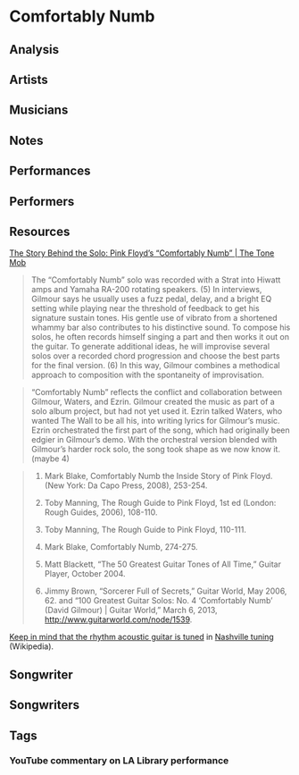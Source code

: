 # Comfortably Numb

## Analysis
## Artists
## Musicians
## Notes
## Performances
## Performers
## Resources

[The Story Behind the Solo: Pink Floyd’s “Comfortably Numb” \| The Tone Mob](https://tonemob.com/wp-content/uploads/2015/07/bg21.png)

> The “Comfortably Numb” solo was recorded with a Strat into Hiwatt amps and Yamaha RA-200 rotating speakers. (5) In interviews, Gilmour says he usually uses a fuzz pedal, delay, and a bright EQ setting while playing near the threshold of feedback to get his signature sustain tones. His gentle use of vibrato from a shortened whammy bar also contributes to his distinctive sound. To compose his solos, he often records himself singing a part and then works it out on the guitar. To generate additional ideas, he will improvise several solos over a recorded chord progression and choose the best parts for the final version. (6) In this way, Gilmour combines a methodical approach to composition with the spontaneity of improvisation.

> “Comfortably Numb” reflects the conflict and collaboration between Gilmour, Waters, and Ezrin. Gilmour created the music as part of a solo album project, but had not yet used it. Ezrin talked Waters, who wanted The Wall to be all his, into writing lyrics for Gilmour’s music. Ezrin orchestrated the first part of the song, which had originally been edgier in Gilmour’s demo. With the orchestral version blended with Gilmour’s harder rock solo, the song took shape as we now know it. (maybe 4)

> 1. Mark Blake, Comfortably Numb the Inside Story of Pink Floyd. (New York: Da Capo Press, 2008), 253-254.
> 
> 2. Toby Manning, The Rough Guide to Pink Floyd, 1st ed (London: Rough Guides, 2006), 108-110.
> 
> 3. Toby Manning, The Rough Guide to Pink Floyd, 110-111.
> 
> 4. Mark Blake, Comfortably Numb, 274-275.
> 
> 5. Matt Blackett, “The 50 Greatest Guitar Tones of All Time,” Guitar Player, October 2004.
> 
> 6. Jimmy Brown, “Sorcerer Full of Secrets,” Guitar World, May 2006, 62. and “100 Greatest Guitar Solos: No. 4 ‘Comfortably Numb’ (David Gilmour) | Guitar World,” March 6, 2013, http://www.guitarworld.com/node/1539.

[Keep in mind that the rhythm acoustic guitar is tuned](https://www.reddit.com/r/pinkfloyd/comments/o62cf8/comment/h2tvqnm/) in [Nashville tuning](https://en.wikipedia.org/wiki/Nashville_tuning_(high_strung)) (Wikipedia).

## Songwriter
## Songwriters
## Tags
### YouTube commentary on LA Library performance
